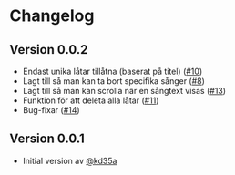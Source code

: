 # Changelog

## Version 0.0.2

* Endast unika låtar tillåtna (baserat på titel) ([#10](https://github.com/kd35a/blekingskaSangbok/issues/10))
* Lagt till så man kan ta bort specifika sånger ([#8](https://github.com/kd35a/blekingskaSangbok/issues/8))
* Lagt till så man kan scrolla när en sångtext visas ([#13](https://github.com/kd35a/blekingskaSangbok/issues/13))
* Funktion för att deleta alla låtar ([#11](https://github.com/kd35a/blekingskaSangbok/issues/11))
* Bug-fixar ([#14](https://github.com/kd35a/blekingskaSangbok/issues/14))

## Version 0.0.1

* Initial version av [@kd35a](https://github.com/kd35a)
